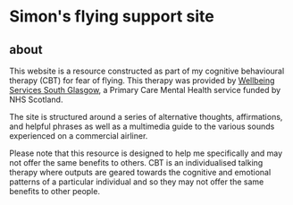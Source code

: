 # Simon's flying support site

## about

This website is a resource constructed as part of my cognitive behavioural therapy (CBT) for fear of flying. This therapy was provided by [Wellbeing Services South Glasgow](https://www.wellbeing-glasgow.org.uk/), a Primary Care Mental Health service funded by NHS Scotland. 

The site is structured around a series of alternative thoughts, affirmations, and helpful phrases as well as a multimedia guide to the various sounds experienced on a commercial airliner. 

Please note that this resource is designed to help me specifically and may not offer the same benefits to others. CBT is an individualised talking therapy where outputs are geared towards the cognitive and emotional patterns of a particular individual and so they may not offer the same benefits to other people.